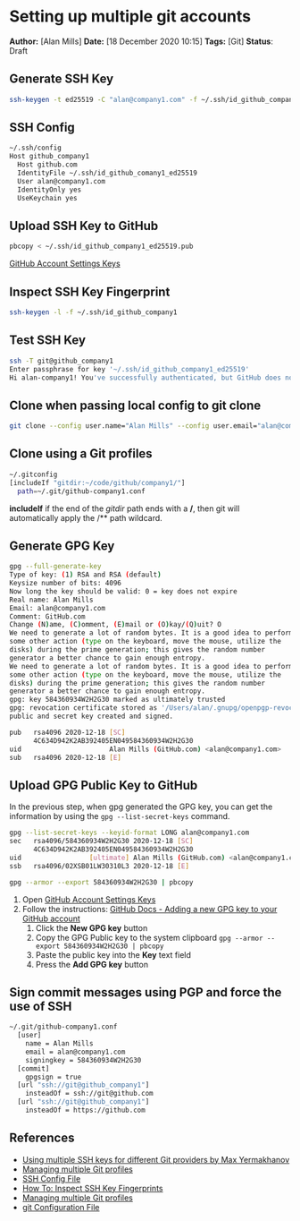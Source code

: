 # Setting up multiple git accounts

**Author:** [Alan Mills]
**Date:** [18 December 2020 10:15]
**Tags:** [Git]
**Status**: Draft


## Generate SSH Key

```bash
ssh-keygen -t ed25519 -C "alan@company1.com" -f ~/.ssh/id_github_company1_ed25519
```

## SSH Config

```bash
~/.ssh/config
Host github_company1
  Host github.com
  IdentityFile ~/.ssh/id_github_comany1_ed25519
  User alan@company1.com
  IdentityOnly yes
  UseKeychain yes
```

## Upload SSH Key to GitHub

```bash
pbcopy < ~/.ssh/id_github_company1_ed25519.pub
```

[GitHub Account Settings Keys](https://github.com/settings/keys)

## Inspect SSH Key Fingerprint

```bash
ssh-keygen -l -f ~/.ssh/id_github_company1
```

## Test SSH Key

```bash
ssh -T git@github_company1
Enter passphrase for key '~/.ssh/id_github_company1_ed25519'
Hi alan-company1! You've successfully authenticated, but GitHub does not proved shell access.
```

## Clone when passing local config to git clone

```bash
git clone --config user.name="Alan Mills" --config user.email="alan@company1.com" git@github_company1:company1/repo.git
```

## Clone using a Git profiles

```bash
~/.gitconfig
[includeIf "gitdir:~/code/github/company1/"]
  path=~/.git/github-company1.conf
```

**includeIf** if the end of the *gitdir* path ends with a **/**, then git will automatically apply the /** path wildcard. 


## Generate GPG Key

```bash
gpg --full-generate-key
Type of key: (1) RSA and RSA (default)
Keysize number of bits: 4096
Now long the key should be valid: 0 = key does not expire
Real name: Alan Mills
Email: alan@company1.com
Comment: GitHub.com
Change (N)ame, (C)omment, (E)mail or (O)kay/(Q)uit? O
We need to generate a lot of random bytes. It is a good idea to perform
some other action (type on the keyboard, move the mouse, utilize the
disks) during the prime generation; this gives the random number
generator a better chance to gain enough entropy.
We need to generate a lot of random bytes. It is a good idea to perform
some other action (type on the keyboard, move the mouse, utilize the
disks) during the prime generation; this gives the random number
generator a better chance to gain enough entropy.
gpg: key 584360934W2H2G30 marked as ultimately trusted
gpg: revocation certificate stored as '/Users/alan/.gnupg/openpgp-revocs.d/4C634D942K2AB392405EN049584360934W2H2G30.rev'
public and secret key created and signed.

pub   rsa4096 2020-12-18 [SC]
      4C634D942K2AB392405EN049584360934W2H2G30
uid                      Alan Mills (GitHub.com) <alan@company1.com>
sub   rsa4096 2020-12-18 [E]

```

## Upload GPG Public Key to GitHub

In the previous step, when gpg generated the GPG key, you can get the information by using the `gpg --list-secret-keys` command. 

```bash
gpg --list-secret-keys --keyid-format LONG alan@company1.com
sec   rsa4096/584360934W2H2G30 2020-12-18 [SC]
      4C634D942K2AB392405EN049584360934W2H2G30
uid                 [ultimate] Alan Mills (GitHub.com) <alan@company1.com>
ssb   rsa4096/02XSB01LW30310L3 2020-12-18 [E]

gpg --armor --export 584360934W2H2G30 | pbcopy 
```

1. Open [GitHub Account Settings Keys](https://github.com/settings/keys)
2. Follow the instructions: [GitHub Docs - Adding a new GPG key to your GitHub account](https://docs.github.com/en/free-pro-team@latest/github/authenticating-to-github/adding-a-new-gpg-key-to-your-github-account)
   1. Click the **New GPG key** button
   2. Copy the GPG Public key to the system clipboard `gpg --armor --export 584360934W2H2G30 | pbcopy`
   2. Paste the public key into the **Key** text field
   3. Press the **Add GPG key** button

## Sign commit messages using PGP and force the use of SSH

```bash
~/.git/github-company1.conf
  [user]
    name = Alan Mills
    email = alan@company1.com
    signingkey = 584360934W2H2G30 
  [commit]
    gpgsign = true
  [url "ssh://git@github_company1"]
    insteadOf = ssh://git@github.com
  [url "ssh://git@github_company1"]
    insteadOf = https://github.com
```

## References

* [Using multiple SSH keys for different Git providers by Max Yermakhanov](https://medium.com/objectsharp/using-multiple-ssh-keys-for-different-git-providers-f12045dae354)
* [Managing multiple Git profiles](https://deepsource.io/blog/managing-different-git-profiles/)
* [SSH Config File](https://www.ssh.com/ssh/config/)
* [How To: Inspect SSH Key Fingerprints](https://www.unixtutorial.org/how-to-inspect-ssh-key-fingerprints/)
* [Managing multiple Git profiles](https://deepsource.io/blog/managing-different-git-profiles/)
* [git Configuration File](https://git-scm.com/docs/git-config#_configuration_file)
